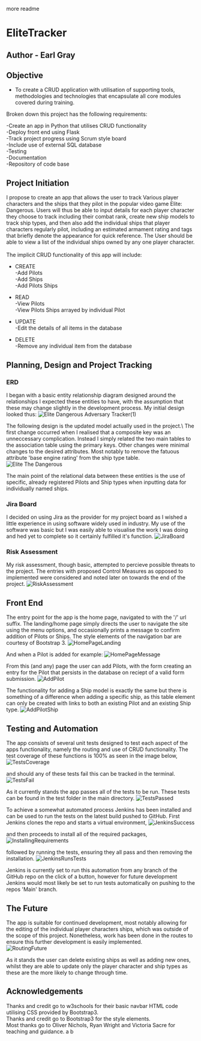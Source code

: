 more readme
<some text here>
# EliteTracker
## Author - Earl Gray

## Objective

* To create a CRUD application with utilisation of supporting tools,
methodologies and technologies that encapsulate all core modules
covered during training.

Broken down this project has the following requirements:

-Create an app in Python that utilises CRUD functionality\
-Deploy front end using Flask\
-Track project progress using Scrum style board\
-Include use of external SQL database\
-Testing\
-Documentation\
-Repository of code base


## Project Initiation

I propose to create an app that allows the user to track Various player characters and the ships that they pilot in the popular video game Elite: Dangerous. Users will thus be able to input details for each player character they choose to track including their combat rank, create new ship models to track ship types, and then also add the individual ships that player characters regularly pilot, including an estimated armament rating and tags that briefly denote the appearance for quick reference. The User should be able to view a list of the individual ships owned by any one player character. \
\
The implicit CRUD functionality of this app will include:

* CREATE\
  -Add Pilots\
  -Add Ships\
  -Add Pilots Ships
  
* READ\
  -View Pilots\
  -View Pilots Ships arrayed by individual Pilot
  
* UPDATE\
  -Edit the details of all items in the database
  
* DELETE\
  -Remove any individual item from the database
  

## Planning, Design and Project Tracking

### ERD

I began with a basic entity relationship diagram designed around the relationships I expected these entities to have, with the assumption that these may change slightly in the development process. My initial design looked thus:
![Elite Dangerous Adversary Tracker(1)](https://user-images.githubusercontent.com/80707106/126901614-b1de3fdf-c96d-4e1a-9722-137cb8f24eac.png)

The following design is the updated model actually used in the project.\ 
The first change occurred when I realised that a composite key was an unneccessary complication. Instead I simply related the two main tables to the association table using the primary keys. Other changes were minimal changes to the desired attributes. Most notably to remove the fatuous attribute 'base engine rating' from the ship type table.
![Elite The Dangerous](https://user-images.githubusercontent.com/80707106/126901573-4fcfc3ba-4c1d-4d21-92a7-0bb147a128ef.png)

The main point of the relational data between these entities is the use of specific, already registered Pilots and Ship types when inputting data for individually named ships.

### Jira Board

I decided on using Jira as the provider for my project board as I wished a little experience in using software widely used in industry. My use of the software was basic but I was easily able to visualise the work I was doing and hed yet to complete so it certainly fulfilled it's function.
![JiraBoard](https://user-images.githubusercontent.com/80707106/126902122-492b2dc8-83ab-4a2c-8473-b09f5dfa8558.png)

### Risk Assessment

My risk assessment, though basic, attempted to percieve possible threats to the project. The entries with proposed Control Measures as opposed to implemented were considered and noted later on towards the end of the project.
![RiskAssessment](https://user-images.githubusercontent.com/80707106/126902336-9c4b2105-76c6-4373-89d3-64cd61696b2e.png)


## Front End

The entry point for the app is the home page, navigated to with the '/' url suffix. The landing/home page simply directs the user to navigate the site using the menu options, and occasionally prints a message to confirm addition of Pilots or Ships. The style elements of the navigation bar are courtesy of Bootstrap 3.
![HomePageLanding](https://user-images.githubusercontent.com/80707106/126904455-50526b24-dd86-452f-9521-76ee0bd9c7ed.png)

And when a Pilot is added for example:
![HomePageMessage](https://user-images.githubusercontent.com/80707106/126904529-7b645218-021f-498b-be66-a7272a0baa18.png)

From this (and any) page the user can add Pilots, with the form creating an entry for the Pilot that persists in the database on reciept of a valid form submission.
![AddPilot](https://user-images.githubusercontent.com/80707106/126904776-1ca2e811-b5d4-4290-9f79-74ded58f5464.png)

The functionality for adding a Ship model is exactly the same but there is something of a difference when adding a specific ship, as this table element can only be created with links to both an existing Pilot and an existing Ship type.
![AddPilotShip](https://user-images.githubusercontent.com/80707106/126904947-a1f4e4fe-7dbc-4a22-a88c-4b3ef5612a04.png)


## Testing and Automation

The app consists of several unit tests designed to test each aspect of the apps functionality, namely the routing and use of CRUD functionality.
The test coverage of these functions is 100% as seen in the image below,
![TestsCoverage](https://user-images.githubusercontent.com/80707106/126905419-8ea9285a-366a-430c-91bb-bbb32cc4432f.png)

and should any of these tests fail this can be tracked in the terminal.
![TestsFail](https://user-images.githubusercontent.com/80707106/126905430-949940d2-8495-416c-bd65-953fae184251.png)

As it currently stands the app passes all of the tests to be run. These tests can be found in the test folder in the main directory.
![TestsPassed](https://user-images.githubusercontent.com/80707106/126905492-76bc62c1-dfac-4387-bcc6-2c0466377517.png)

To achieve a somewhat automated process Jenkins has been installed and can be used to run the tests on the latest build pushed to GitHub. First Jenkins clones the repo and starts a virtual environment,
![JenkinsSuccess](https://user-images.githubusercontent.com/80707106/126905558-4656da1b-2fec-499a-a1b5-0fe030230183.png)

and then proceeds to install all of the required packages,
![InstallingRequirements](https://user-images.githubusercontent.com/80707106/126905570-753d1756-7314-4df7-8cf1-bc336feb0624.png)

followed by running the tests, ensuring they all pass and then removing the installation.
![JenkinsRunsTests](https://user-images.githubusercontent.com/80707106/126905596-7ccc131c-9cf1-429e-8c02-bc59dc80ccb0.png)

Jenkins is currently set to run this automation from any branch of the GitHub repo on the click of a button, however for future development Jenkins would most likely be set to run tests automatically on pushing to the repos 'Main' branch.

## The Future

The app is suitable for continued development, most notably allowing for the editing of the individual player characters ships, which was outside of the scope of this project. Nonetheless, work has been done in the routes to ensure this further development is easily implemented.\
![RoutingFuture](https://user-images.githubusercontent.com/80707106/126906242-987e156a-f7e9-45d1-8443-51c8d6b56471.png)

As it stands the user can delete existing ships as well as adding new ones, whilst they are able to update only the player character and ship types as these are the more likely to change through time.


## Acknowledgements

Thanks and credit go to w3schools for their basic navbar HTML code utilising CSS provided by Bootstrap3.\
Thanks and credit go to Bootstrap3 for the style elements.\
Most thanks go to Oliver Nichols, Ryan Wright and Victoria Sacre for teaching and guidance.
a 
 
 
b 
 
 